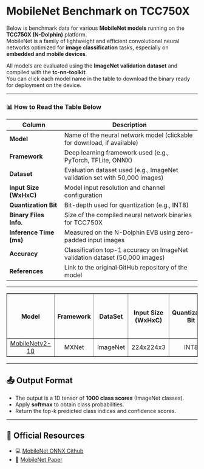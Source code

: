 # MobileNet Benchmark on TCC750X

Below is benchmark data for various **MobileNet models** running on the **TCC750X (N-Dolphin)** platform.  
MobileNet is a family of lightweight and efficient convolutional neural networks optimized for **image classification** tasks, especially on **embedded and mobile devices**.  
<!-- This benchmark showcases how different MobileNet variants (e.g., V1, V2, V3) perform when compiled, quantized (INT8), and executed on the TCC750X board. -->

All models are evaluated using the **ImageNet validation dataset** and compiled with the **tc-nn-toolkit**.  
You can click each model name in the table to download the binary ready for deployment on the device.

---

### 📊 How to Read the Table Below

| Column                    | Description                                                                 |
|--------------------------|-----------------------------------------------------------------------------|
| **Model**                | Name of the neural network model (clickable for download, if available)     |
| **Framework**            | Deep learning framework used (e.g., PyTorch, TFLite, ONNX)                  |
| **Dataset**              | Evaluation dataset used (e.g., ImageNet validation set with 50,000 images)  |
| **Input Size (WxHxC)**   | Model input resolution and channel configuration                            |
| **Quantization Bit**     | Bit-depth used for quantization (e.g., INT8)                                |
| **Binary Files Info.**   | Size of the compiled neural network binaries for TCC750X                    |
| **Inference Time (ms)**  | Measured on the N-Dolphin EVB using zero-padded input images                |
| **Accuracy**             | Classification top-1 accuracy on ImageNet validation dataset (50,000 images)                    |
| **References**           | Link to the original GitHub repository of the model      

- - -
<!--
아래는 TCC750X에서 실행되는 Classification 모델의 벤치마크 자료입니다.
이 표를 통해 각 신경망이 N-Dolphin (TCC750X) 보드에서 실행될 때의 성능을 확인할 수 있습니다.
또한, 신경망 이름을 클릭하면 해당 보드에서 실행할 수 있는 형식의 결과물을 다운로드할 수 있습니다.

참조사항
Evaluation: tc-nn-toolkit을 이용하여 측정한 결과입니다.
- Evaluation Result의 FP32: .enlight 확장자로 변환된 상태에서 측정된 값입니다.
Inference Time: N-Dolphin EVB에서 실행한 결과입니다.
Reference: 신경망 모델의 원본 GitHub 링크로 연결됩니다.
-->

<table border="1" cellspacing="0" cellpadding="5">
    <thead>
        <tr>
            <th rowspan="2">Model</th>
            <th rowspan="2">Framework</th>
            <th rowspan="2">DataSet</th>
            <th rowspan="2">Input Size (WxHxC)</th>
            <th rowspan="2">Quantization Bit</th>
            <th colspan="2">Binary Files Info.</th>
            <th rowspan="2">Inference Time(ms)</th>
            <th colspan="2">Accuracy</th>
            <th rowspan="2">References</th>
        </tr>
        <tr>
            <th>Weight & Bias Bin.(MB)</th>
            <th>Command Bin.(KB)</th>
            <th>FP32</th>
            <th>INT8</th>
        </tr>
    </thead>
    <tbody>
        <tr>
            <td align="center"><a href="mobileNetv2_10/">MobileNetv2-10</a></td> <!-- Model -->
            <td align="center">MXNet</td> <!-- Framework -->
            <td align="center">ImageNet</td> <!-- Detections/DataSet -->
            <td align="center">224x224x3</td> <!-- Input Size (WxHxC) -->
            <td align="center">INT8</td> <!-- Quantization Bit -->
            <td align="center">4</td> <!-- Compiled NN Information: Weight, Bias Binary Size(MB) -->
            <td align="center">44</td> <!-- Compiled NN Information: Command Binary Size(KB) -->
            <td align="center">1.31</td> <!-- Inference Time(msec): EVB -->
            <td align="center">0.6984</td> <!-- Evaluation Result: FP32 -->
            <td align="center">0.6879</td> <!-- Evaluation Result: INT8 -->
            <td align="center"><a href="https://github.com/onnx/models/tree/main/validated/vision/classification/mobilenet">GitHub<a></td> <!-- References: Link -->
        </tr>
    </tbody>
</table>

- - -

## 📤 Output Format

- The output is a 1D tensor of **1000 class scores** (ImageNet classes).
- Apply **softmax** to obtain class probabilities.
- Return the top-k predicted class indices and confidence scores.

- - -

## 🔗 Official Resources
- 💻 [MobileNet ONNX Github](https://github.com/onnx/models/tree/main/validated/vision/classification/mobilenet)
- 📜 [MobileNet Paper](https://arxiv.org/abs/1801.04381)